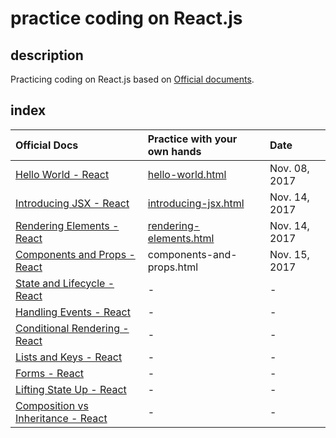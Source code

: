 # practice coding on React.js

## description

Practicing coding on React.js based on [Official documents](https://reactjs.org/docs/).

## index

|Official Docs|Practice with your own hands|Date|
|:------------|:---------------------------|:---|
|[Hello World - React](https://reactjs.org/docs/hello-world.html)|[hello-world.html](./hello-world.html)|Nov. 08, 2017|
|[Introducing JSX - React](https://reactjs.org/docs/introducing-jsx.html)|[introducing-jsx.html](./introducing-jsxd.html)|Nov. 14, 2017|
|[Rendering Elements - React](https://reactjs.org/docs/rendering-elements.html)|[rendering-elements.html](./rendering-elements.html)|Nov. 14, 2017|
|[Components and Props - React](https://reactjs.org/docs/components-and-props.html)|components-and-props.html|Nov. 15, 2017|
|[State and Lifecycle - React](https://reactjs.org/docs/state-and-lifecycle.html)|-|-|
|[Handling Events - React](https://reactjs.org/docs/handling-events.html)|-|-|
|[Conditional Rendering - React](https://reactjs.org/docs/conditional-rendering.html)|-|-|
|[Lists and Keys - React](https://reactjs.org/docs/lists-and-keys.html)|-|-|
|[Forms - React](https://reactjs.org/docs/forms.html)|-|-|
|[Lifting State Up - React](https://reactjs.org/docs/lifting-state-up.html)|-|-|
|[Composition vs Inheritance - React](https://reactjs.org/docs/composition-vs-inheritance.html)|-|-|
